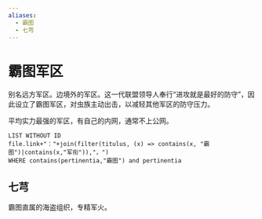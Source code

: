 ```yaml
---
aliases:
  - 霸图
  - 七芎
---
```


# 霸图军区

别名远方军区。边境外的军区。这一代联盟领导人奉行“进攻就是最好的防守”，因此设立了霸图军区，对虫族主动出击，以减轻其他军区的防守压力。

平均实力最强的军区，有自己的内网，通常不上公网。

```dataview
LIST WITHOUT ID
file.link+"："+join(filter(titulus, (x) => contains(x, "霸图")|contains(x,"军衔")),"，")
WHERE contains(pertinentia,"霸图") and pertinentia
```

## 七芎

霸图直属的海盗组织，专精军火。
